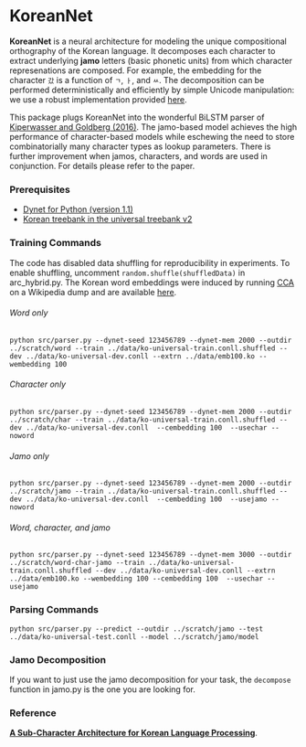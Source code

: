 # KoreanNet
__KoreanNet__ is a neural architecture for modeling the unique compositional orthography of the Korean language. It decomposes each character to extract underlying __jamo__ letters (basic phonetic units) from which character represenations are composed. For example, the embedding for the character `갔` is a function of `ㄱ`, `ㅏ`, and `ㅆ`. The decomposition can be performed deterministically and efficiently by simple Unicode manipulation: we use a robust implementation provided [here](https://github.com/JDongian/python-jamo).

This package plugs KoreanNet into the wonderful BiLSTM parser of [Kiperwasser and Goldberg (2016)](https://github.com/elikip/bist-parser). The jamo-based model achieves the high performance of character-based models while eschewing the need to store combinatorially many character types as lookup parameters. There is further improvement when jamos, characters, and words are used in conjunction. For details please refer to the paper.

### Prerequisites
- [Dynet for Python (version 1.1)](https://github.com/clab/dynet/tree/v1.1)
- [Korean treebank in the universal treebank v2](https://github.com/ryanmcd/uni-dep-tb)

### Training Commands
The code has disabled data shuffling for reproducibility in experiments. To enable shuffling, uncomment `random.shuffle(shuffledData)` in arc_hybrid.py. The Korean word embeddings were induced by running [CCA](http://karlstratos.com/publications/acl15cca.pdf) on a Wikipedia dump and are available [here](http://karlstratos.com/publications/emb100.ko.tar.gz).

###### Word only
```
python src/parser.py --dynet-seed 123456789 --dynet-mem 2000 --outdir ../scratch/word --train ../data/ko-universal-train.conll.shuffled --dev ../data/ko-universal-dev.conll --extrn ../data/emb100.ko --wembedding 100
```
###### Character only
```
python src/parser.py --dynet-seed 123456789 --dynet-mem 2000 --outdir ../scratch/char --train ../data/ko-universal-train.conll.shuffled --dev ../data/ko-universal-dev.conll  --cembedding 100  --usechar --noword
```
###### Jamo only
```
python src/parser.py --dynet-seed 123456789 --dynet-mem 2000 --outdir ../scratch/jamo --train ../data/ko-universal-train.conll.shuffled --dev ../data/ko-universal-dev.conll  --cembedding 100  --usejamo --noword
```
###### Word, character, and jamo
```
python src/parser.py --dynet-seed 123456789 --dynet-mem 3000 --outdir ../scratch/word-char-jamo --train ../data/ko-universal-train.conll.shuffled --dev ../data/ko-universal-dev.conll --extrn  ../data/emb100.ko --wembedding 100 --cembedding 100  --usechar --usejamo
```

### Parsing Commands
```
python src/parser.py --predict --outdir ../scratch/jamo --test  ../data/ko-universal-test.conll --model ../scratch/jamo/model
```

### Jamo Decomposition
If you want to just use the jamo decomposition for your task, the `decompose` function in jamo.py is the one you are looking for.

### Reference
 [__A Sub-Character Architecture for Korean Language Processing__](?).